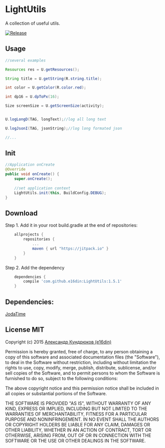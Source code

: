 # LightUtils
A collection of useful utils.

[![Release](https://jitpack.io/v/e16din/LightUtils.svg)](https://jitpack.io/#e16din/LightUtils)

## Usage
```java
//several examples

Resources res = U.getResources();

String title = U.getString(R.string.title);

int color = U.getColor(R.color.red);

int dp16 = U.dpToPx(16);

Size screenSize = U.getScreenSize(activity);


U.logLongD(TAG, longText);//log all long text

U.logJsonI(TAG, jsonString);//log long formated json

//...

```

## Init
```java
//Application onCreate
@Override
public void onCreate() {
    super.onCreate();
    
    //set application context
    LightUtils.init(this, BuildConfig.DEBUG);
}
```

## Download
Step 1. Add it in your root build.gradle at the end of repositories:
```groovy
    allprojects {
        repositories {
            ...
            maven { url "https://jitpack.io" }
        }
    }
```
Step 2. Add the dependency
```groovy
    dependencies {
        compile 'com.github.e16din:LightUtils:1.5.1'
    }
```

## Dependencies:
[JodaTime](https://github.com/JodaOrg/joda-time)


## License MIT
Copyright (c) 2015 [Александр Кундрюков (e16din)](http://goo.gl/pzjc8x)

Permission is hereby granted, free of charge, to any person obtaining a copy
of this software and associated documentation files (the "Software"), to deal
in the Software without restriction, including without limitation the rights
to use, copy, modify, merge, publish, distribute, sublicense, and/or sell
copies of the Software, and to permit persons to whom the Software is
furnished to do so, subject to the following conditions:

The above copyright notice and this permission notice shall be included in all
copies or substantial portions of the Software.

THE SOFTWARE IS PROVIDED "AS IS", WITHOUT WARRANTY OF ANY KIND, EXPRESS OR
IMPLIED, INCLUDING BUT NOT LIMITED TO THE WARRANTIES OF MERCHANTABILITY,
FITNESS FOR A PARTICULAR PURPOSE AND NONINFRINGEMENT. IN NO EVENT SHALL THE
AUTHORS OR COPYRIGHT HOLDERS BE LIABLE FOR ANY CLAIM, DAMAGES OR OTHER
LIABILITY, WHETHER IN AN ACTION OF CONTRACT, TORT OR OTHERWISE, ARISING FROM,
OUT OF OR IN CONNECTION WITH THE SOFTWARE OR THE USE OR OTHER DEALINGS IN THE
SOFTWARE.
